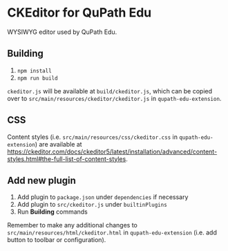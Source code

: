 # CKEditor for QuPath Edu

WYSIWYG editor used by QuPath Edu.

## Building

1. `npm install`
2. `npm run build`

`ckeditor.js` will be available at `build/ckeditor.js`, which can be copied over to `src/main/resources/ckeditor/ckeditor.js` in `qupath-edu-extension`.

## CSS

Content styles (i.e. `src/main/resources/css/ckeditor.css` in `qupath-edu-extension`) are available at https://ckeditor.com/docs/ckeditor5/latest/installation/advanced/content-styles.html#the-full-list-of-content-styles.

## Add new plugin

1. Add plugin to `package.json` under `dependencies` if necessary
2. Add plugin to `src/ckeditor.js` under `builtinPlugins`
3. Run **Building** commands

Remember to make any additional changes to `src/main/resources/html/ckeditor.html` in `qupath-edu-extension` (i.e. add button to toolbar or configuration).
